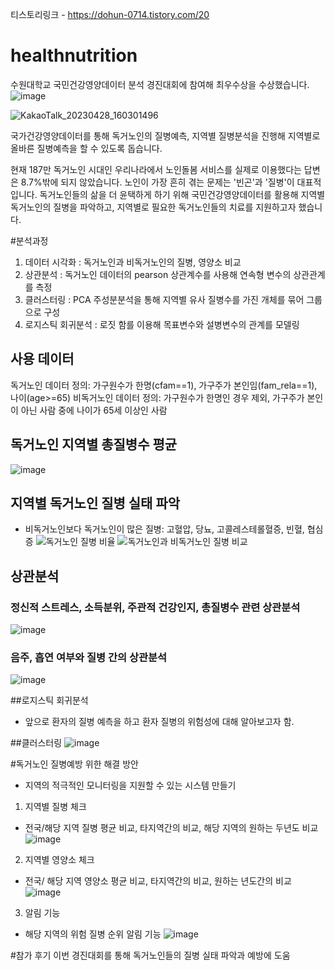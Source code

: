 티스토리링크 - https://dohun-0714.tistory.com/20


# healthnutrition

수원대학교 국민건강영양데이터 분석 경진대회에 참여해 최우수상을 수상했습니다.
![image](https://github.com/dohun-mat/korea_nutrition_health_data_analysis_contest/assets/81942144/76632c99-bb04-4fc1-9a3b-c2aa7e0923b0)

![KakaoTalk_20230428_160301496](https://user-images.githubusercontent.com/81942144/235079270-f92fb179-2ada-4f0c-af52-3b35f9f3c4fe.jpg)



국가건강영양데이터를 통해 독거노인의 질병예측, 지역별 질병분석을 진행해 지역별로 올바른 질병예측을 할 수 있도록 돕습니다.

현재 187만 독거노인 시대인 우리나라에서 노인돌봄 서비스를 실제로 이용했다는 답변은 8.7%밖에 되지 않았습니다.
노인이 가장 흔히 겪는 문제는 '빈곤'과 '질병'이 대표적입니다. 
독거노인들의 삶을 더 윤택하게 하기 위해 국민건강영양데이터를 활용해 지역별 독거노인의 질병을 파악하고,
지역별로 필요한 독거노인들의 치료를 지원하고자 했습니다.


#분석과정

1. 데이터 시각화
: 독거노인과 비독거노인의 질병, 영양소 비교
2. 상관분석
: 독거노인 데이터의 pearson 상관계수를 사용해 연속형 변수의 상관관계를 측정
3. 클러스터링
: PCA 주성분분석을 통해 지역별 유사 질병수를 가진 개체를 묶어 그룹으로 구성
4. 로지스틱 회귀분석
: 로짓 함를 이용해 목표변수와 설병변수의 관계를 모델링


## 사용 데이터
독거노인 데이터 정의: 가구원수가 한명(cfam==1), 가구주가 본인임(fam_rela==1), 나이(age>=65)
비독거노인 데이터 정의: 가구원수가 한명인 경우 제외, 가구주가 본인이 아닌 사람 중에 나이가 65세 이상인 사람

## 독거노인 지역별 총질병수 평균
![image](https://user-images.githubusercontent.com/103898937/222125833-2863b6bb-92c8-43f8-ad22-1a758fb73580.png)

## 지역별 독거노인 질병 실태 파악
- 비독거노인보다 독거노인이 많은 질병: 고혈압, 당뇨, 고콜레스테롤혈증, 빈혈, 협심증
![독거노인 질병 비율](https://user-images.githubusercontent.com/103898937/222123966-32bad3f5-e2ea-4e15-ac46-97161125487a.jpg)
![독거노인과 비독거노인 질병 비교](https://user-images.githubusercontent.com/103898937/222124022-26c03257-c023-4bd3-b83e-7f7499b176bb.jpg)


## 상관분석

### 정신적 스트레스, 소득분위, 주관적 건강인지, 총질병수 관련 상관분석
![image](https://user-images.githubusercontent.com/103898937/222124350-8f100e37-d0e2-43f7-9397-4292b1324037.png)

### 음주, 흡연 여부와 질병 간의 상관분석
![image](https://user-images.githubusercontent.com/103898937/222124485-39db02f4-7b94-4b6d-b651-c01fd4a651b8.png)


##로지스틱 회귀분석
- 앞으로 환자의 질병 예측을 하고 환자 질병의 위험성에 대해 알아보고자 함.


##클러스터링
![image](https://user-images.githubusercontent.com/103898937/222125621-8416c808-e057-4878-bb79-c5fb1c4b5d1e.png)


#독거노인 질병예방 위한 해결 방안
- 지역의 적극적인 모니터링을 지원할 수 있는 시스템 만들기

1. 지역별 질병 체크
- 전국/해당 지역 질병 평균 비교, 타지역간의 비교, 해당 지역의 원하는 두년도 비교
![image](https://user-images.githubusercontent.com/103898937/222125068-c846e86c-5f8f-42a4-ae33-30741f72dc05.png)

2. 지역별 영양소 체크
- 전국/ 해당 지역 영양소 평균 비교, 타지역간의 비교, 원하는 년도간의 비교
![image](https://user-images.githubusercontent.com/103898937/222125237-607cea26-9670-4a23-926f-614ce5992bc0.png)

3. 알림 기능
- 해당 지역의 위험 질병 순위 알림 기능
![image](https://user-images.githubusercontent.com/103898937/222125390-d9f7d6c7-a91b-4ad3-b48e-722d193f525f.png)


#참가 후기
이번 경진대회를 통해 독거노인들의 질병 실태 파악과 예방에 도움




